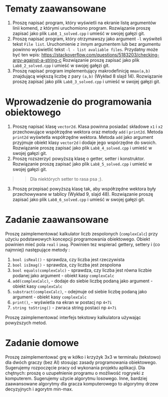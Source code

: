 # Tematy zaawansowane
1. Proszę napisać program, który wyświetli na ekranie listę argumentów linii komend, z którymi uruchomiono program. Rozwiązanie proszę zapisać jako plik `Lab8_1_solved.cpp` i umieść w swojej gałęzi git.
1. Proszę napisać program, który otrzymawszy jako argument `-l` wyświteli tekst `File list`. Uruchomienie z innym argumentem lub bez argumentu powinno wyświetlić tekst `-l - list avaliable files`. Przydatny może być ten wpis: https://stackoverflow.com/questions/5183203/checking-argv-against-a-string-c
Rozwiązanie proszę zapisać jako plik `Lab8_2_solved.cpp` i umieść w swojej gałęzi git.
1. Proszę napisać program implementujący makrodefinicję `mmax(a,b)` znajdującą większą liczbę z pary `(a,b)` (Wykład 8 slajd 14). Rozwiązanie proszę zapisać jako plik `Lab8_3_solved.cpp` i umieść w swojej gałęzi git.

# Wprowadzenie do programowania obiektowego
1. Proszę napisać klasę `vector2d`. Klasa powinna posiadać składowe `x1` i `x2` przechowujące współrzędne wektora oraz metody `add` i `print2d`. Metoda `print2d` wyśwtetla współrzędne wektora. Metoda `add` jako argument przyjmuje obiekt klasy `vector2d` i dodaje jego wspórzędne do swoich. Rozwiązanie proszę zapisać jako plik `Lab8_4_solved.cpp` i umieść w swojej gałęzi git.
2. Proszę rozszerzyć powyższą klasę o getter, setter i konstruktor. Rozwiązanie proszę zapisać jako plik `Lab8_5_solved.cpp` i umieść w swojej gałęzi git.
>> Dla niektórych setter to rasa psa ;). 
3. Proszę przepisać powyższą klasę tak, aby współrzędne wektora były przechowywane w tablicy (Wykład 9, slajd 48). Rozwiązanie proszę zapisać jako plik `Lab8_6_solved.cpp` i umieść w swojej gałęzi git.

# Zadanie zaawansowane
Proszę zaimplementować kalkulator liczb zespolonych (`complexCalc`) przy użyciu podstawowych koncepcji programowania obiektowego. Obiekt powinien mieć pola `real` i `imag`. Powinien tez wspierać gettery, settery i (co najmniej) następujące metody :
1. `bool isReal()` - sprawdza, czy liczba jest rzeczywista 
1. `bool isImag()` - sprawdza, czy liczba jest zespolona 
1. `bool equals(complexCalc)` - sprawdza, czy liczba jest równa liczbie podanej jako argument - obiekt kasy `complexCalc` 
1. `add(complexCalc)`, - dodaje do siebie liczbę podaną jako argument - obiekt kasy `complexCalc` 
1. `substract(complexCalc)`, - odejmuje od siebie liczbę podaną jako argument - obiekt kasy `complexCalc`
1. `print()`, - wyświetla na ekran w postacj np `4+7i`
1. `string toString()` - zwraca string postaci np `4+7i`

Proszę zaimplementować interfejs tekstowy kalkulatora używając powyższych metod. 

# Zadanie domowe
Proszę zaimplementować grę w kółko i krzyżyk 3x3 w terminalu (tekstowo) dla dwóch graczy (bez AI) stosując zasady programowania obiektowego. Sugerujemy rozpoczęcie pracy od wykonania projektu aplikacji. Dla chętnych: proszę o uzupełnienie programu o możliwość rogrywki z komputerem. Sugerujemy użycie algorytmu losowego. Inne, bardziej zaawansowane algorytmy dla gracza komputerowego to algorytmy drzew decyzyjnych i agorytm min-max.
